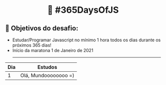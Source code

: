 <h1 align="center">
   🚀 #365DaysOfJS
</h1>

## 🎯 Objetivos do desafio: 
- Estudar/Programar Javascript no mínimo 1 hora todos os dias durante os próximos 365 dias!<br>
- Início da maratona 1 de Janeiro de 2021 <hr>

|Dia|Estudos|
| -------- | ----------------- |
| 1 | Olá, Mundoooooooo =) |  | 